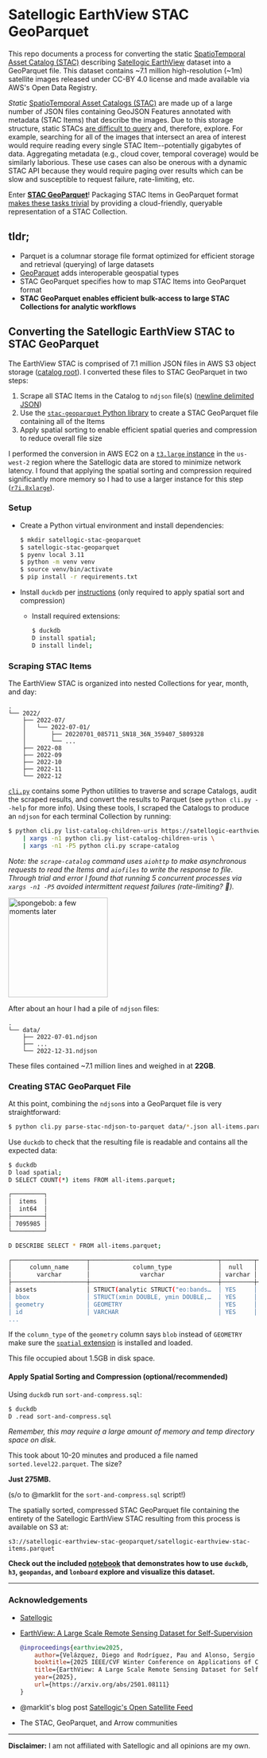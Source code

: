 # Satellogic EarthView STAC GeoParquet

This repo documents a process for converting the static [SpatioTemporal Asset Catalog (STAC)](https://stacspec.org/en) describing [Satellogic EarthView](https://satellogic-earthview.s3.us-west-2.amazonaws.com/index.html) dataset into a GeoParquet file. This dataset contains ~7.1 million high-resolution (~1m) satellite images released under CC-BY 4.0 license and made available via AWS's Open Data Registry.

_Static_ [SpatioTemporal Asset Catalogs (STAC)](https://radiantearth.github.io/stac-browser/#/external/satellogic-earthview.s3.us-west-2.amazonaws.com/stac/catalog.json?.language=en) are made up of a large number of JSON files containing GeoJSON Features annotated with metadata (STAC Items) that describe the images. Due to this storage structure, static STACs [are difficult to query](https://cloudnativegeo.org/blog/2024/08/introduction-to-stac-geoparquet/) and, therefore, explore. For example, searching for all of the images that intersect an area of interest would require reading every single STAC Item--potentially gigabytes of data. Aggregating metadata (e.g., cloud cover, temporal coverage) would be similarly laborious. These use cases can also be onerous with a dynamic STAC API because they would require paging over results which can be slow and susceptible to request failure, rate-limiting, etc.

Enter **[STAC GeoParquet](https://stac-utils.github.io/stac-geoparquet/latest/)**! Packaging STAC Items in GeoParquet format [makes these tasks trivial](https://stac-utils.github.io/stac-geoparquet/latest/spec/stac-geoparquet-spec/#use-cases) by providing a cloud-friendly, queryable representation of a STAC Collection.

## tldr;

* Parquet is a columnar storage file format optimized for efficient storage and retrieval (querying) of large datasets
* [GeoParquet](https://geoparquet.org/) adds interoperable geospatial types
* STAC GeoParquet specifies how to map STAC Items into GeoParquet format
* **STAC GeoParquet enables efficient bulk-access to large STAC Collections for analytic workflows**

## Converting the Satellogic EarthView STAC to STAC GeoParquet

The EarthView STAC is comprised of 7.1 million JSON files in AWS S3 object storage ([catalog root](https://satellogic-earthview.s3.us-west-2.amazonaws.com/stac/2022/catalog.json)). I converted these files to STAC GeoParquet in two steps:

1. Scrape all STAC Items in the Catalog to `ndjson` file(s) ([newline delimited JSON](https://github.com/ndjson/ndjson-spec))
2. Use the [`stac-geoparquet` Python library](https://stac-utils.github.io/stac-geoparquet/latest/) to create a STAC GeoParquet file containing all of the Items
3. Apply spatial sorting to enable efficient spatial queries and compression to reduce overall file size

I performed the conversion in AWS EC2 on a [`t3.large` instance](https://aws.amazon.com/ec2/instance-types/t3/#:~:text=t3.large,%240.036) in the `us-west-2` region where the Satellogic data are stored to minimize network latency. I found that applying the spatial sorting and compression required significantly more memory so I had to use a larger instance for this step ([`r7i.8xlarge`](https://aws.amazon.com/ec2/instance-types/r7i/#:~:text=Up%20to%2010-,r7i.8xlarge,-32)).

### Setup

* Create a Python virtual environment and install dependencies:

    ```sh
    $ mkdir satellogic-stac-geoparquet
    $ satellogic-stac-geoparquet
    $ pyenv local 3.11
    $ python -m venv venv
    $ source venv/bin/activate
    $ pip install -r requirements.txt
    ```

* Install `duckdb` per [instructions](https://duckdb.org/docs/installation/?version=stable&environment=cli&platform=macos&download_method=direct) (only required to apply spatial sort and compression)
    * Install required extensions:

        ```sh
        $ duckdb
        D install spatial;
        D install lindel;
        ```

### Scraping STAC Items

The EarthView STAC is organized into nested Collections for year, month, and day:

```
.
└── 2022/
    ├── 2022-07/
    │   └── 2022-07-01/
    │       ├── 20220701_085711_SN18_36N_359407_5809328
    │       └── ...
    ├── 2022-08
    ├── 2022-09
    ├── 2022-10
    ├── 2022-11
    └── 2022-12
```

[`cli.py`](cli.py) contains some Python utilities to traverse and scrape Catalogs, audit the scraped results, and convert the results to Parquet (see `python cli.py --help` for more info).  Using these tools, I scraped the Catalogs to produce an `ndjson` for each terminal Collection by running:

```bash
$ python cli.py list-catalog-children-uris https://satellogic-earthview.s3.us-west-2.amazonaws.com/stac/2022/catalog.json \
    | xargs -n1 python cli.py list-catalog-children-uris \
    | xargs -n1 -P5 python cli.py scrape-catalog
```

_Note: the `scrape-catalog` command uses `aiohttp` to make asynchronous requests to read the Items and `aiofiles` to write the response to file. Through trial and error I found that running 5 concurrent processes via `xargs -n1 -P5` avoided intermittent request failures (rate-limiting? :shrug:)._

<img src="https://i.ytimg.com/vi/S3wsCRJVUyg/maxresdefault.jpg?sqp=-oaymwEmCIAKENAF8quKqQMa8AEB-AH-DoACuAiKAgwIABABGH8gGSgTMA8=&rs=AOn4CLCOX9gqjvonooj0wlfP3uESR-tLUQ" width=200 alt="spongebob: a few moments later"/>

After about an hour I had a pile of `ndjson` files:

```
.
└── data/
    ├── 2022-07-01.ndjson
    ├── ...
    └── 2022-12-31.ndjson
```

These files contained ~7.1 million lines and weighed in at **22GB**.

### Creating STAC GeoParquet File

At this point, combining the `ndjson`s into a GeoParquet file is very straightforward:

```sh
$ python cli.py parse-stac-ndjson-to-parquet data/*.json all-items.parquet
```

Use `duckdb` to check that the resulting file is readable and contains all the expected data:

```sh
$ duckdb
D load spatial;
D SELECT COUNT(*) items FROM all-items.parquet;

┌─────────┐
│  items  │
│  int64  │
├─────────┤
│ 7095985 │
└─────────┘

D DESCRIBE SELECT * FROM all-items.parquet;

┌─────────────────────┬────────────────────────────────────┬─────────┬─────────┬─────────┬─────────┐
│     column_name     │            column_type             │  null   │   key   │ default │  extra  │
│       varchar       │              varchar               │ varchar │ varchar │ varchar │ varchar │
├─────────────────────┼────────────────────────────────────┼─────────┼─────────┼─────────┼─────────┤
│ assets              │ STRUCT(analytic STRUCT("eo:bands…  │ YES     │ NULL    │ NULL    │ NULL    │
│ bbox                │ STRUCT(xmin DOUBLE, ymin DOUBLE,…  │ YES     │ NULL    │ NULL    │ NULL    │
│ geometry            │ GEOMETRY                           │ YES     │ NULL    │ NULL    │ NULL    │
│ id                  │ VARCHAR                            │ YES     │ NULL    │ NULL    │ NULL    │
...
```

If the `column_type` of the `geometry` column says `blob` instead of `GEOMETRY` make sure the [`spatial` extension](https://duckdb.org/docs/stable/extensions/spatial/overview) is installed and loaded.

This file occupied about 1.5GB in disk space.

#### Apply Spatial Sorting and Compression (optional/recommended)

Using `duckdb` run `sort-and-compress.sql`:

```sh
$ duckdb
D .read sort-and-compress.sql
```

_Remember, this may require a large amount of memory and temp directory space on disk._

This took about 10-20 minutes and produced a file named `sorted.level22.parquet`. The size?

**Just 275MB.**

(s/o to @marklit for the `sort-and-compress.sql` script!)

The spatially sorted, compressed STAC GeoParquet file containing the entirety of the Satellogic EarthView STAC resulting from this process is available on S3 at:

`s3://satellogic-earthview-stac-geoparquet/satellogic-earthview-stac-items.parquet`

**Check out the included [notebook](exploring-satellogic-earthview.ipynb) that demonstrates how to use `duckdb`, `h3`, `geopandas`, and `lonboard` explore and visualize this dataset.**

----

### Acknowledgements

* [Satellogic](https://satellogic.com/)
* [EarthView: A Large Scale Remote Sensing Dataset for Self-Supervision](https://arxiv.org/abs/2501.08111)

    ```bibtex
    @inproceedings{earthview2025,
        author={Velázquez, Diego and Rodríguez, Pau and Alonso, Sergio and Gonfaus, Josep M. and González, Jordi and, Richarte, Gerardo and Marín, Javier and Bengio, Yoshua and Lacoste, Alexandre},
        booktitle={2025 IEEE/CVF Winter Conference on Applications of Computer Vision Workshops (WACVW)}, 
        title={EarthView: A Large Scale Remote Sensing Dataset for Self-Supervision}, 
        year={2025},
        url={https://arxiv.org/abs/2501.08111}
    }     
    ```

* @marklit's blog post [Satellogic's Open Satellite Feed](https://tech.marksblogg.com/satellogic-open-data-feed.html)
* The STAC, GeoParquet, and Arrow communities

----

**Disclaimer:** I am not affiliated with Satellogic and all opinions are my own.
